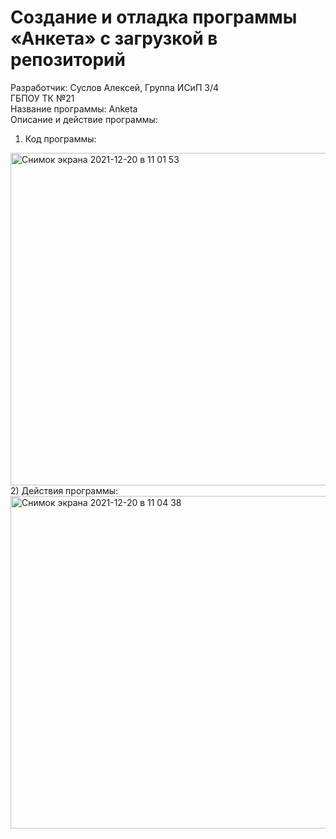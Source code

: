 # Создание и отладка программы «Анкета» с загрузкой в репозиторий
Разработчик: Суслов Алексей, Группа ИСиП 3/4 <br>
ГБПОУ ТК №21 <br>
Название программы: Anketa <br>
Описание и действие программы: <br>
1) Код программы: <br>
<img width="532" alt="Снимок экрана 2021-12-20 в 11 01 53" src="https://user-images.githubusercontent.com/92308290/146732848-ab2d3617-5eb5-4ad7-a3fe-82ef6ad4845d.png">
2) Действия программы: <br>
<img width="532" alt="Снимок экрана 2021-12-20 в 11 04 38" src="https://user-images.githubusercontent.com/92308290/146733271-9e2c36b8-5a20-413d-8f60-39d5e9f8d4e3.png">

